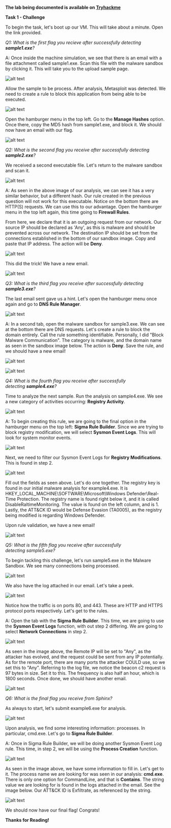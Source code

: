 
**The lab being documented is available on [Tryhackme]([tryhackme.com/room/summit)**

**Task 1 - Challenge**

To begin the task, let's boot up our VM. This will take about a minute. Open the link provided.

*Q1: What is the first flag you recieve after successfully detecting **sample1.exe**?*

A: Once inside the machine simulation, we see that there is an email with a file attachment called sample1.exe. Scan this file with the malware sandbox by clicking it. This will take you to the upload sample page.

![alt text](Images/summit-fig1.png)

Allow the sample to be process. After analysis, Metasploit was detected. We need to create a rule to block this application from being able to be executed.

![alt text](Images/summit-fig2.png)

Open the hamburger menu in the top left. Go to the **Manage Hashes** option. Once there, copy the MD5 hash from sample1.exe, and block it. We should now have an email with our flag.

![alt text](Images/summit-fig3.png)


*Q2: What is the second flag you receive after successfully detecting **sample2.exe**?*

We received a second executable file. Let's return to the malware sandbox and scan it.

![alt text](Images/summit-fig4.png)


A: As seen in the above image of our analysis, we can see it has a very similar behavior, but a different hash. Our rule created in the previous question will not work for this executable. Notice on the bottom there are HTTP(S) requests. We can use this to our advantage. Open the hamburger menu in the top left again, this time going to **Firewall Rules**.

From here, we declare that it is an outgoing request from our network. Our source IP should be declared as 'Any', as this is malware and should be prevented across our network. The destination IP should be set from the connections established in the bottom of our sandbox image. Copy and paste that IP address. The action will be **Deny**.

![alt text](Images/summit-fig5.png)

This did the trick! We have a new email.

![alt text](Images/summit-fig6.png)

*Q3: What is the third flag you receive after successfully detecting **sample3.exe**?*

The last email sent gave us a hint. Let's open the hamburger menu once again and go to **DNS Rule Manager**.

![alt text](Images/summit-fig7.png)

A:  In a second tab, open the malware sandbox for sample3.exe. We can see at the bottom there are DNS requests. Let's create a rule to block the domain entirely. Call the rule something identifiable. Personally, I did "Block Malware Communication". The category is malware, and the domain name as seen in the sandbox image below. The action is **Deny**. Save the rule, and we should have a new email!

![alt text](Images/summit-fig8.png)

![alt text](Images/summit-fig9.png)

*Q4: What is the fourth flag you receive after successfully detecting **sample4.exe**?*

Time to analyze the next sample. Run the analysis on sample4.exe. We see a new category of activities occurring: **Registry Activity**.

![alt text](Images/summit-fig10.png)

A: To begin creating this rule, we are going to the final option in the hamburger menu on the top left: **Sigma Rule Builder**. Since we are trying to block registry modification, we will select **Sysmon Event Logs**. This will look for system monitor events.

![alt text](Images/summit-fig11.png)

Next, we need to filter our Sysmon Event Logs for **Registry Modifications**. This is found in step 2.

![alt text](Images/summit-fig12.png)

Fill out the fields as seen above. Let's do one together. 
The registry key is found in our initial malware analysis for example4.exe. It is HKEY_LOCAL_MACHINE\SOFTWARE\Microsoft\Windows Defender\Real-Time Protection.
The registry name is found right below it, and it is called DisableRaltimeMonitoring. 
The value is found on the left column, and is 1.
Lastly, the ATT&CK ID would be Defense Evasion (TA0005), as the registry being modified is regarding Windows Defender.

Upon rule validation, we have a new email!

![alt text](Images/summit-fig13.png)

*Q5: What is the fifth flag you receive after successfully detecting sample5.exe?*

To begin tackling this challenge, let's run sample5.exe in the Malware Sandbox. We see many connections being processed.

![alt text](Images/summit-fig14.png)

We also have the log attached in our email. Let's take a peek.

![alt text](Images/summit-fig15.png)

Notice how the traffic is on ports 80, and 443. These are HTTP and HTTPS protocol ports respectively. Let's get to the rules.

A: Open the tab with the **Sigma Rule Builder**. This time, we are going to use the **Sysmon Event Logs** function, with out step 2 differing. We are going to select **Network Connections** in step 2.

![alt text](Images/summit-fig16.png)

As seen in the image above, the Remote IP will be set to "Any", as the attacker has evolved, and the request could be sent from any IP potentially. As for the remote port, there are many ports the attacker COULD use, so we set this to "Any". Referring to the log file, we notice the beacon c2 request is 97 bytes in size. Set it to this. The frequency is also half an hour, which is 1800 seconds. Once done, we should have another email.

![alt text](Images/summit-fig17.png)

*Q6: What is the final flag you receive from Sphinx?*

As always to start, let's submit example6.exe for analysis.

![alt text](Images/summit-fig18.png)


Upon analysis, we find some interesting information: processes. In particular, cmd.exe.
Let's go to **Sigma Rule Builder**.

A: Once in Sigma Rule Builder, we will be doing another Sysmon Event Log rule. This time, in step 2, we will be using the **Process Creation** function.

![alt text](Images/summit-fig19.png)

As seen in the image above, we have some information to fill in. Let's get to it.
The process name we are looking for was seen in our analysis: **cmd.exe**.
There is only one option for CommandLine, and that is **Contains**.
The string value we are looking for is found in the logs attached in the email. See the image below.
Our ATT&CK ID is Exfiltrate, as referenced by the string.

![alt text](Images/summit-fig20.png)


We should now have our final flag! Congrats!

**Thanks for Reading!**
